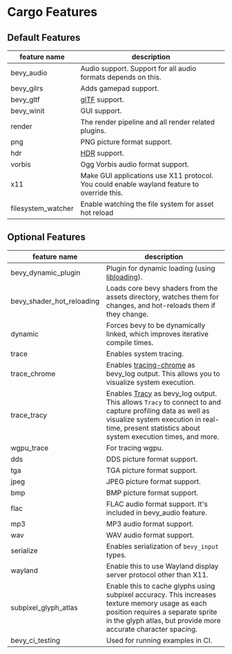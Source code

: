 # Cargo Features

## Default Features

|feature name|description|
|-|-|
|bevy_audio|Audio support. Support for all audio formats depends on this.|
|bevy_gilrs|Adds gamepad support.|
|bevy_gltf|[glTF](https://www.khronos.org/gltf/) support.|
|bevy_winit|GUI support.|
|render|The render pipeline and all render related plugins.|
|png|PNG picture format support.|
|hdr|[HDR](https://en.wikipedia.org/wiki/High_dynamic_range) support.|
|vorbis|Ogg Vorbis audio format support.|
|x11|Make GUI applications use X11 protocol. You could enable wayland feature to override this.|
|filesystem_watcher|Enable watching the file system for asset hot reload|

## Optional Features

|feature name|description|
|-|-|
|bevy_dynamic_plugin|Plugin for dynamic loading (using [libloading](https://crates.io/crates/libloading)).|
|bevy_shader_hot_reloading|Loads core bevy shaders from the assets directory, watches them for changes, and hot-reloads them if they change.|
|dynamic|Forces bevy to be dynamically linked, which improves iterative compile times.|
|trace|Enables system tracing.|
|trace_chrome|Enables [tracing-chrome](https://github.com/thoren-d/tracing-chrome) as bevy_log output. This allows you to visualize system execution.|
|trace_tracy|Enables [Tracy](https://github.com/wolfpld/tracy) as bevy_log output. This allows `Tracy` to connect to and capture profiling data as well as visualize system execution in real-time, present statistics about system execution times, and more.|
|wgpu_trace|For tracing wgpu.|
|dds|DDS picture format support.|
|tga|TGA picture format support.|
|jpeg|JPEG picture format support.|
|bmp|BMP picture format support.|
|flac|FLAC audio format support. It's included in bevy_audio feature.|
|mp3|MP3 audio format support.|
|wav|WAV audio format support.|
|serialize|Enables serialization of `bevy_input` types.|
|wayland|Enable this to use Wayland display server protocol other than X11.|
|subpixel_glyph_atlas|Enable this to cache glyphs using subpixel accuracy. This increases texture memory usage as each position requires a separate sprite in the glyph atlas, but provide more accurate character spacing.|
|bevy_ci_testing|Used for running examples in CI.|
